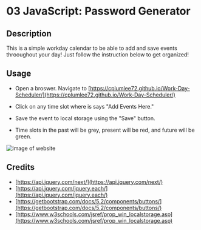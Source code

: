 # 03 JavaScript: Password Generator

## Description
This is a simple workday calendar to be able to add and save events throoughout your day! Just follow the instruction below to get organized!  



## Usage 

- Open a broswer. Navigate to [https://cplumlee72.github.io/Work-Day-Scheduler/](https://cplumlee72.github.io/Work-Day-Scheduler/)

- Click on any time slot where is says "Add Events Here."  

- Save the event to local storage using the "Save" button. 

- Time slots in the past will be grey, present will be red, and future will be green. 


![image of website]()

## Credits 

- [https://api.jquery.com/next/](https://api.jquery.com/next/)
- [https://api.jquery.com/jquery.each/](https://api.jquery.com/jquery.each/)
- [https://getbootstrap.com/docs/5.2/components/buttons/](https://getbootstrap.com/docs/5.2/components/buttons/)
- [https://www.w3schools.com/jsref/prop_win_localstorage.asp](https://www.w3schools.com/jsref/prop_win_localstorage.asp)